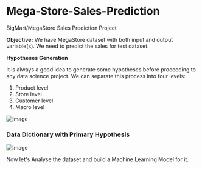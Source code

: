 # Mega-Store-Sales-Prediction
BigMart/MegaStore Sales Prediction Project

__Objective:__ We have MegaStore dataset with both input and output variable(s). We need to predict the sales for test dataset.

__Hypotheses Generation__

It is always a good idea to generate some hypotheses before proceeding to any data science project.
We can separate this process into four levels: 
1. Product level 
2. Store level 
3. Customer level
4. Macro level

![image](https://user-images.githubusercontent.com/29347585/187029506-6a4031c5-31d7-4ede-b53b-c96080242517.png)

### Data Dictionary with Primary Hypothesis

![image](https://user-images.githubusercontent.com/29347585/187029271-ebad1c35-ebeb-4bb9-ae07-225db8371076.png)

Now let's Analyse the dataset and build a Machine Learning Model for it.

